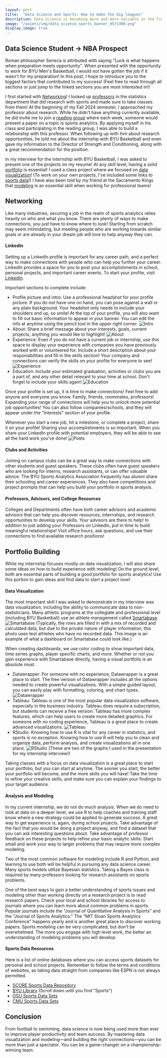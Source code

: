 ```yaml
---
layout: post
title:  "Data Science and Sports: How to make the big leagues"
description: Data Science is becoming more and more valuable in the field of sports, from front office decisions on trade and team building, to strength and conditioning technologies being continually developed across all fields. 
image: "/assets/img/data_science_sports_banner_957x300.png"
display_image: true
---
```


## Data Science Student -> NBA Prospect
Roman philosopher Seneca is attributed with saying "Luck is what happens when preparation meets opportunity". When presented with the opportunity to work for BYU Men's Basketball, I would not have gotten the job if it wasn't for my preparation! In this post, I hope to introduce you to the biggest factors that contributed to my success!
(Feel free to read through all sections or just jump to the linked sections you are most interested in!)

I first started with [Networking](#networking)! I looked up [professors](#professors-advisors-and-college-resources) in the statistics department that did research with sports and made sure to take classes from them! At the beginning of my Fall 2024 semester, I approached my professor about research. While he didn't have anything currently available, he did invite me to join a [reading group](#clubs-and-activities) where each week, someone would present a paper on a topic is sports analytics. By applying myself in his class and participating in the reading group, I was able to build a relationship with this professor. When following up with him about research opportunities, he told me about the internship with BYU Basketball and even gave my information to the Director of Strength and Conditioning, along with a great recommendation for the position. 

In my interview for the internship with BYU Basketball, I was asked to present one of the projects on my resume! At any skill level, having a solid [portfolio](#portfolio-building) is essential! I used a class project where we focused on [data visualization](#data-visualization)! (To work on your own projects, I've included some links to [sports data](#sports-data-resources)!) I have also been told by my friend at the Sacramento Kings that [modeling](#analysis-and-modeling) is an essential skill when working for professional teams!

## Networking
Like many industries, securing a job in the realm of sports analytics relies heavily on who and what you know. There are plenty of ways to make connections, you just have to know where to look!
Starting from scratch may seem intimidating, but meeting people who are working towards similar goals or are already in your dream job will love to help anyway they can. 

#### LinkedIn
Setting up a LinkedIn profile is important for any career path, and a perfect way to make connections with people who can help you further your career. LinkedIn provides a space for you to post your accomplishments in school, personal projects, and important career events. To start your profile, visit <a href="https://www.linkedin.com/feed/" target="_blank">LinkedIn</a>. 

Important sections to complete include:
- Profile picture and intro: Use a professional headshot for your profile picture. If you do not have one on hand, you can pose against a wall or any plain background. Your headshot only needs to include your shoulders and up, so smile! At the top of your profile, you will also want to fill out basic information to appear in your banner. You can edit the info at anytime using the pencil tool in the upper right corner.
![Intro](https://mfaulconer.github.io/Stat386-Blog/assets/img/LinkedInIntro.png)
- About: Share a brief message about your interests, goals, current projects, anything you would like to highlight!
![About](https://mfaulconer.github.io/Stat386-Blog/assets/img/LinkedInAbout.png)
- Experience: Even if you do not have a current job or internship, use this space to display your experience with companies you have previously worked with or volunteered for. Include a short description about your responsibilities and fill in the skills section! Your company and connections can verify the skills on your profile for everyone to see!
![Experience](https://mfaulconer.github.io/Stat386-Blog/assets/img/LinkedInExperience.png)
- Education: Include your estimated graduation, activities or clubs you are a part of, and any other detail relevant to your time at school. Don't forget to include your skills again!
![Education](https://mfaulconer.github.io/Stat386-Blog/assets/img/LinkedInEducation.png)

Once your profile is set up, it is time to make connections! Feel free to add anyone and everyone you know. Family, friends, roommates, professors! Expanding your range of connections will help you to unlock more potential job opportunities! You can also follow companies/schools, and they will appear under the "Interests" section of your profile.

Whenever you start a new job, hit a milestone, or complete a project, share it on your profile! Sharing your accomplishments is so important. When you share your LinkedIn profile with potential employers, they will be able to see all the hard work you've done!
![Posts](https://mfaulconer.github.io/Stat386-Blog/assets/img/LinkedInPosts.png)

#### Clubs and Activities
Joining on campus clubs can be a great way to make connections with other students and guest speakers. These clubs often have guest speakers who are looking for interns, research assistants, or can offer valuable advice. 
The BYU Sports Analytics Association frequently has alumni share their schooling and career experiences. They also have competitions and project prompts that can help you build your portfolio in sports analysis.

#### Professors, Advisors, and College Resources
Colleges and Departments often have both career advisors and academic advisors that can help you discover resources, internships, and research opportunities to develop your skills. Your advisors are there to help!
In addition to just adding your Professors on LinkedIn, put in time to build meaningful relationships! Visit office hours, ask questions, and use their connections to find available research positions!

## Portfolio Building 
While my internship focuses mostly on data visualization, I will also share some ideas on how to build experience with modeling! On the ground level, both are essential parts of building a good portfolio for sports analytics! Use this portion to gain ideas and find data to start a project now!

#### Data Visualization
The most important skill I was asked to demonstrate in my interview was data visualization, including the ability to communicate data to non-statisticians. Many athletic programs at the collegiate and professional level (including BYU Basketball) use an athlete management called <a href="https://teamworks.com/ams/" target="_blank">Smartabase</a>.
![Smartabase](https://mfaulconer.github.io/Stat386-Blog/assets/img/SmartabaseDash.png) (Typically, the rows are filled in with a mix of recorded and calculated data, but due to the private nature of player information, this photo uses test athletes who have no recorded data. This image is an example of what a dashboard on Smartabase could look like.)

When creating dashboards, we use color coding to show important data, time series graphs, player specific charts, and more. Whether or not you gain experience with Smartabase directly, having a visual portfolio is an absolute must. 

- Datawrapper: For someone with no experience, Datawrapper is a great place to start. The free version of Datawrapper includes all the options needed to create powerful visualizations. With a simple guided layout, you can easily play with formatting, coloring, and chart types.
![Datawrapper](https://mfaulconer.github.io/Stat386-Blog/assets/img/Datawrapper.png)
- Tableau: Tableau is one of the most popular data visualization software, especially in the business industry. Tableau does require a subscription, but students can receive a free version. Tableau has more complex features, which can help users to create more detailed graphics. For someone with no coding experience, Tableau is a great place to create advanced visualizations.
![Tableau](https://mfaulconer.github.io/Stat386-Blog/assets/img/Tableau.png)
- RStudio: Knowing how to use R is vital for any career in statistics, and sports is no exception. Knowing how to use R will help you to clean and organize data, perform analysis, and create visualizations all in one place. 
![RStudio](https://mfaulconer.github.io/Stat386-Blog/assets/img/RGraphs.png) (These are two of the graphs I used in the presentation for my internship interview!)

Taking classes with a focus on data visualization is a great place to start your portfolio, but you can start at anytime. The sooner you start, the better your portfolio will become, and the more skills you will have! Take the time to refine your creative skills, and make sure you can explain your findings to your target audience.

#### Analysis and Modeling
In my current internship, we do not do much analysis. When we do need to look at data on a deeper level, we use R to help coaches and training staff know where a new strategy could be applied to generate success. 
A great way to get experience is, again, during school projects. Take advantage of the fact that you would be doing a project anyway, and find a dataset that you can ask interesting questions about. Take advantage of professor feedback on these projects to help refine your basic analytic skills. Start small and work your way to larger problems that may require more complex modeling.

Two of the most common software for modeling include R and Python, and learning to use both will be helpful in pursuing any data science career. 
Many sports models utilize Bayesian statistics. Taking a Bayes class is required by many professors looking for research assistants on sports problems. 

One of the best ways to gain a better understanding of sports issues and modeling other than working directly on a research project is to read research papers. Check your local and school libraries for access to journals where you can learn more about common problems in sports. Popular journals include the "Journal of Quantitative Analysis in Sports" and the "Journal of Sports Analytics." The "MIT Sloan Sports Analytics Conference" happens yearly and is another great place to discover working papers. 
Sports modeling can be very complicated, but don't be overwhelmed. The more you engage with high level work, the better an understanding of modeling problems you will develop.

#### Sports Data Resources
Here is a list of online databases where you can access sports datasets for personal and school projects. Remember to follow the terms and conditions of websites, as taking data straight from companies like ESPN is not always permitted. 

- <a href="https://data.scorenetwork.org/" target="_blank">SCORE Sports Data Repository</a>
- <a href="https://guides.lib.byu.edu/c.php?g=216399&p=7978371" target="_blank">BYU Library</a> (Scroll down until you find "Sports")
- <a href="https://sportsandsociety.osu.edu/sports-data-sets" target="_blank">OSU Sports Data Sets</a>
- <a href="https://www.stat.cmu.edu/cmsac/sure/2022/materials/sports_data.html" target="_blank">CMU Sports Data Sets</a>


## Conclusion
From football to swimming, data science is now being used more than ever to improve player productivity and team success. By mastering data visualization and modeling—and building the right connections—you can be more than just a spectator. You can be a game-changer on a championship-winning team.

